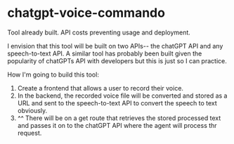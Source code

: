 # chatgpt-voice-commando

Tool already built. API costs preventing usage and deployment. 

I envision that this tool will be built on two APIs-- the chatGPT API and any speech-to-text API. 
A similar tool has probably been built given the popularity of chatGPTs API with developers but this is just so I can practice. 

How I'm going to build this tool:

1. Create a frontend that allows a user to record their voice. 
2. In the backend, the recorded voice file will be converted and stored as a URL and sent to the speech-to-text API to convert the speech to text obviously. 
3. ^^ There will be on a get route that retrieves the stored processed text and passes it on to the chatGPT API where the agent will process thr request.
